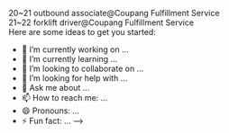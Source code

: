 <p>20~21 outbound associate@Coupang Fulfillment Service<br>
21~22 forklift driver@Coupang Fulfillment Service<br></p?
![Anurag's GitHub stats](https://github-readme-stats.vercel.app/api?username=ElisaBluebell&show_icons=true&theme=merko)
<!--
### Hi there 👋
**ElisaBluebell/ElisaBluebell** is a ✨ _special_ ✨ repository because its `README.md` (this file) appears on your GitHub profile.

Here are some ideas to get you started:

- 🔭 I’m currently working on ...
- 🌱 I’m currently learning ...
- 👯 I’m looking to collaborate on ...
- 🤔 I’m looking for help with ...
- 💬 Ask me about ...
- 📫 How to reach me: ...
- 😄 Pronouns: ...
- ⚡ Fun fact: ...
-->
